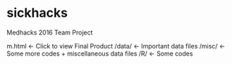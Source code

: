 # sickhacks
Medhacks 2016 Team Project

m.html <- Click to view Final Product
/data/ <- Important data files
/misc/ <- Some more codes + miscellaneous data files
/R/ <- Some codes

